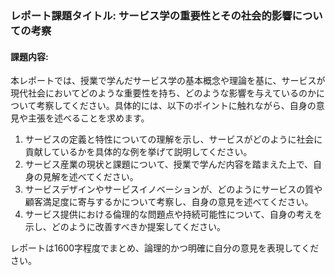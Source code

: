 ### レポート課題タイトル: サービス学の重要性とその社会的影響についての考察

#### 課題内容:
本レポートでは、授業で学んだサービス学の基本概念や理論を基に、サービスが現代社会においてどのような重要性を持ち、どのような影響を与えているのかについて考察してください。具体的には、以下のポイントに触れながら、自身の意見や主張を述べることを求めます。

1. サービスの定義と特性についての理解を示し、サービスがどのように社会に貢献しているかを具体的な例を挙げて説明してください。
2. サービス産業の現状と課題について、授業で学んだ内容を踏まえた上で、自身の見解を述べてください。
3. サービスデザインやサービスイノベーションが、どのようにサービスの質や顧客満足度に寄与するかについて考察し、自身の意見を述べてください。
4. サービス提供における倫理的な問題点や持続可能性について、自身の考えを示し、どのように改善すべきか提案してください。

レポートは1600字程度でまとめ、論理的かつ明確に自分の意見を表現してください。